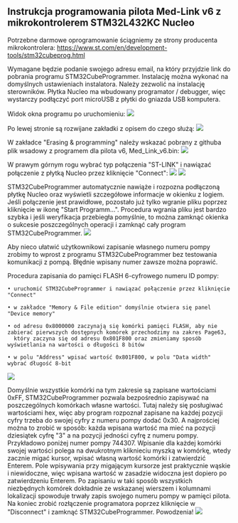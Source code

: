 ## Instrukcja programowania pilota Med-Link v6     z mikrokontrolerem STM32L432KC Nucleo
Potrzebne darmowe oprogramowanie ściągniemy ze strony producenta mikrokontrolera:
https://www.st.com/en/development-tools/stm32cubeprog.html

Wymagane będzie podanie swojego adresu email, na który przyjdzie link do pobrania programu STM32CubeProgrammer. Instalację można wykonać na domyślnych ustawieniach instalatora. Należy zezwolić na instalację sterowników. Płytka Nucleo ma wbudowany programator / debugger, więc wystarczy podłączyć port microUSB z płytki do gniazda USB komputera.

Widok okna programu po uruchomieniu:
![](images/device_memory.png)

Po lewej stronie są rozwijane zakładki z opisem do czego służą:
![](images/device_config_2.png)

W zakładce "Erasing & programming" należy wskazać pobrany z githuba plik wsadowy z programem dla pilota v6, Med_Link_v6.bin:
![](images/open_firmware.png)

W prawym górnym rogu wybrać typ połączenia "ST-LINK" i nawiązać połączenie z płytką Nucleo przez kliknięcie "Connect":
![](images/device_connect.png)
![](images/device_connect_2.png)


STM32CubeProgrammer automatycznie nawiąże i rozpozna podłączoną płytkę Nucleo oraz wyświetli szczegółowe informacje w okienku z logiem.
Jeśli połączenie jest prawidłowe, pozostało już tylko wgranie pliku poprzez kliknięcie w ikonę "Start Programm...". Procedura wgrania pliku jest bardzo szybka i jeśli weryfikacja przebiegła pomyślnie, to można zamknąć okienka o sukcesie poszczególnych operacji i zamknąć cały program STM32CubeProgrammer. 
![](images/firmware_load.png)

Aby nieco ułatwić użytkownikowi zapisanie własnego numeru pompy zrobimy to wprost z programu  STM32CubeProgrammer bez testowania komunikacji z pompą. Błędnie wpisany numer zawsze można poprawić.

Procedura zapisania do pamięci FLASH 6-cyfrowego numeru ID pompy:

    • uruchomić STM32CubeProgrammer i nawiązać połączenie przez kliknięcie "Connect"
    
    • w zakładce "Memory & File edition" domyślnie otwiera się panel "Device memory"
    
    • od adresu 0x8000000 zaczynają się komórki pamięci FLASH, aby nie zabierać pierwszych dostępnych komórek przechodzimy na zakres Page63,
      który zaczyna się od adresu 0x801F800 oraz zmieniamy sposób wyświetlania na wartości o długości 8 bitów
      
    • w polu "Address" wpisać wartość 0x801F800, w polu "Data width" wybrać długość 8-bit
    
![](images/firmware_loaded.png)



Domyślnie wszystkie komórki na tym zakresie są zapisane wartościami 0xFF, STM32CubeProgrammer pozwala bezpośrednio zapisywać na poszczególnych komórkach własne wartości. Tutaj należy się posługiwać wartościami hex, więc aby program rozpoznał zapisane na każdej pozycji cyfry trzeba do swojej cyfry z numeru pompy dodać 0x30. A najprościej można to zrobić w sposób: każda wpisana wartość ma mieć na pozycji dziesiątek cyfrę "3" a na pozycji jedności cyfrę z numeru pompy.
Przykładowo poniżej numer pompy 744307. Wpisanie dla każdej komórki swojej wartości polega na dwukrotnym kliknieciu myszką w komórkę, wtedy zacznie migać kursor, wpisać własną wartość komórki i zatwierdzić Enterem. Pole wpisywania przy migającym kursorze jest praktycznie wąskie i niewidoczne, więc wpisana wartość w zasadzie widoczna jest dopiero po zatwierdzeniu Enterem. Po zapisaniu w taki sposób wszystkich niezbędnych komórek dokładnie ze wskazanej wierszem i kolumnami lokalizacji spowoduje trwały zapis swojego numeru pompy w pamięci pilota. Na koniec zrobić rozłączenie programatora poprzez kliknięcie w "Disconnect" i zamknąć  STM32CubeProgrammer. Powodzenia!
![](images/firmware_write.png)
